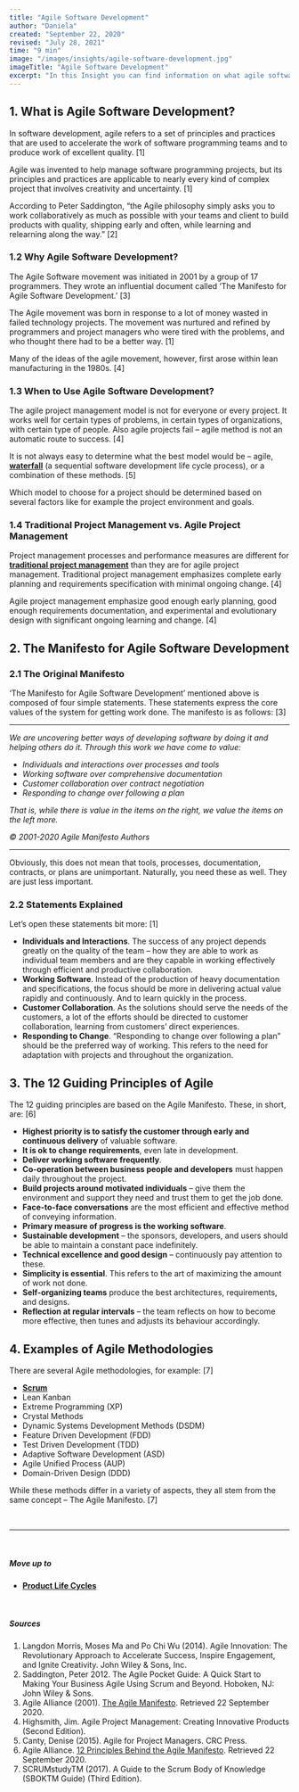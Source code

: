```yaml
---
title: "Agile Software Development"
author: "Daniela"
created: "September 22, 2020"
revised: "July 28, 2021"
time: "9 min"
image: "/images/insights/agile-software-development.jpg"
imageTitle: "Agile Software Development"
excerpt: "In this Insight you can find information on what agile software development is, why this method was created, and when it can be used. In addition, the Insight lists some examples of agile methods."
---
```


## 1. What is Agile Software Development?

In software development, agile refers to a set of principles and practices that are used to accelerate the work of software programming teams and to produce work of excellent quality. [1]

Agile was invented to help manage software programming projects, but its principles and practices are applicable to nearly every kind of complex project that involves creativity and uncertainty. [1]

According to Peter Saddington, “the Agile philosophy simply asks you to work collaboratively as much as possible with your teams and client to build products with quality, shipping early and often, while learning and relearning along the way.” [2]

### 1.2 Why Agile Software Development?

The Agile Software movement was initiated in 2001 by a group of 17 programmers. They wrote an influential document called ‘The Manifesto for Agile Software Development.’ [3]

The Agile movement was born in response to a lot of money wasted in failed technology projects. The movement was nurtured and refined by programmers and project managers who were tired with the problems, and who thought there had to be a better way. [1]

Many of the ideas of the agile movement, however, first arose within lean manufacturing in the 1980s. [4]

### 1.3 When to Use Agile Software Development?

The agile project management model is not for everyone or every project. It works well for certain types of problems, in certain types of organizations, with certain type of people. Also agile projects fail – agile method is not an automatic route to success. [4]

It is not always easy to determine what the best model would be – agile, [**waterfall**](/insights/waterfall-software-development) (a sequential software development life cycle process), or a combination of these methods. [5]

Which model to choose for a project should be determined based on several factors like for example the project environment and goals.

### 1.4 Traditional Project Management vs. Agile Project Management

Project management processes and performance measures are different for [**traditional project management**](/insights/project-management) than they are for agile project management. Traditional project management emphasizes complete early planning and requirements specification with minimal ongoing change. [4]

Agile project management emphasize good enough early planning, good enough requirements documentation, and experimental and evolutionary design with significant ongoing learning and change. [4]

## 2. The Manifesto for Agile Software Development

### 2.1 The Original Manifesto

‘The Manifesto for Agile Software Development’ mentioned above is composed of four simple statements. These statements express the core values of the system for getting work done. The manifesto is as follows: [3]

---

*We are uncovering better ways of developing software by doing it and helping others do it. Through this work we have come to value:*

- *Individuals and interactions over processes and tools*
- *Working software over comprehensive documentation*
- *Customer collaboration over contract negotiation*
- *Responding to change over following a plan*

*That is, while there is value in the items on the right, we value the items on the left more.*

*© 2001-2020 Agile Manifesto Authors*

---

Obviously, this does not mean that tools, processes, documentation, contracts, or plans are unimportant. Naturally, you need these as well. They are just less important.

### 2.2 Statements Explained

Let’s open these statements bit more: [1]

- **Individuals and Interactions**. The success of any project depends greatly on the quality of the team – how they are able to work as individual team members and are they capable in working effectively through efficient and productive collaboration.
- **Working Software**. Instead of the production of heavy documentation and specifications, the focus should be more in delivering actual value rapidly and continuously. And to learn quickly in the process.
- **Customer Collaboration**. As the solutions should serve the needs of the customers, a lot of the efforts should be directed to customer collaboration, learning from customers’ direct experiences.
- **Responding to Change**. “Responding to change over following a plan” should be the preferred way of working. This refers to the need for adaptation with projects and throughout the organization.

## 3. The 12 Guiding Principles of Agile

The 12 guiding principles are based on the Agile Manifesto. These, in short, are: [6]

- **Highest priority is to satisfy the customer through early and continuous delivery** of valuable software.
- **It is ok to change requirements**, even late in development.
- **Deliver working software frequently**.
- **Co-operation between business people and developers** must happen daily throughout the project.
- **Build projects around motivated individuals** – give them the environment and support they need and trust them to get the job done.
- **Face-to-face conversations** are the most efficient and effective method of conveying information.
- **Primary measure of progress is the working software**.
- **Sustainable development** – the sponsors, developers, and users should be able to maintain a constant pace indefinitely.
- **Technical excellence and good design** – continuously pay attention to these.
- **Simplicity is essential**. This refers to the art of maximizing the amount of work not done.
- **Self-organizing teams** produce the best architectures, requirements, and designs.
- **Reflection at regular intervals** – the team reflects on how to become more effective, then tunes and adjusts its behaviour accordingly.

## 4. Examples of Agile Methodologies

There are several Agile methodologies, for example: [7]

- [**Scrum**](/insights/scrum)
- Lean Kanban
- Extreme Programming (XP)
- Crystal Methods
- Dynamic Systems Development Methods (DSDM)
- Feature Driven Development (FDD)
- Test Driven Development (TDD)
- Adaptive Software Development (ASD)
- Agile Unified Process (AUP)
- Domain-Driven Design (DDD)

While these methods differ in a variety of aspects, they all stem from the same concept – The Agile Manifesto. [7]

&nbsp;

***
&nbsp;

##### Move up to

- [**Product Life Cycles**](/insights/product-lifecycles)

&nbsp;

##### Sources

1. Langdon Morris, Moses Ma and Po Chi Wu (2014). Agile Innovation: The Revolutionary Approach to Accelerate Success, Inspire Engagement, and Ignite Creativity. John Wiley & Sons, Inc.
2. Saddington, Peter 2012. The Agile Pocket Guide: A Quick Start to Making Your Business Agile Using Scrum and Beyond. Hoboken, NJ: John Wiley & Sons.
3. Agile Alliance (2001). [The Agile Manifesto](https://www.agilealliance.org/agile101/the-agile-manifesto/). Retrieved 22 September 2020.
4. Highsmith, Jim. Agile Project Management: Creating Innovative Products (Second Edition).
5. Canty, Denise (2015). Agile for Project Managers. CRC Press.
6. Agile Alliance. [12 Principles Behind the Agile Manifesto](https://www.agilealliance.org/agile101/12-principles-behind-the-agile-manifesto/). Retrieved 22 September 2020.
7. SCRUMstudyTM (2017). A Guide to the Scrum Body of Knowledge (SBOKTM Guide) (Third Edition).